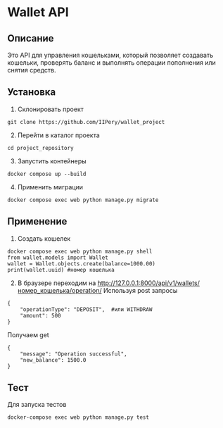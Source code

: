 # Wallet API

## Описание
Это API для управления кошельками, который позволяет создавать кошельки, 
проверять баланс и выполнять операции пополнения или снятия средств.


## Установка

1. Склонировать проект
```shell
git clone https://github.com/IIPery/wallet_project
```
2. Перейти в каталог проекта
```shell
cd project_repository
```
3. Запустить контейнеры
```shell
docker compose up --build
```
4. Применить миграции
```shell
docker compose exec web python manage.py migrate
```

## Применение
1. Создать кошелек
```shell
docker compose exec web python manage.py shell
from wallet.models import Wallet
wallet = Wallet.objects.create(balance=1000.00)
print(wallet.uuid) #номер кошелька
```
2. В браузере переходим на http://127.0.0.1:8000/api/v1/wallets/номер_кошелька/operation/
Используя post запросы
```shell
{
    "operationType": "DEPOSIT",  #или WITHDRAW
    "amount": 500
}
```
Получаем get
```shell
{
    "message": "Operation successful",
    "new_balance": 1500.0
}
```

## Тест
Для запуска тестов
```shell
docker-compose exec web python manage.py test
```

